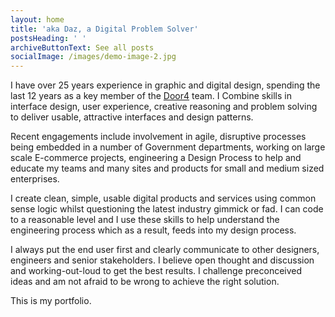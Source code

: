 ```yaml
---
layout: home
title: 'aka Daz, a Digital Problem Solver'
postsHeading: ' '
archiveButtonText: See all posts
socialImage: /images/demo-image-2.jpg
---
```

I have over 25 years experience in graphic and digital design, spending the last 12 years as a key member of the [Door4](www.door4.com) team. I Combine skills in interface design, user experience, creative reasoning and problem solving to deliver usable, attractive interfaces and design patterns.

Recent engagements include involvement in agile, disruptive processes being embedded in a number of Government departments, working on large scale E-commerce projects, engineering a Design Process to help and educate my teams and many sites and products for small and medium sized enterprises.

I create clean, simple, usable digital products and services using common sense logic whilst questioning the latest industry gimmick or fad. I can code to a reasonable level and I use these skills to help understand the engineering process which as a result, feeds into my design process. 

I always put the end user first and clearly communicate to other designers, engineers and senior stakeholders. I believe open thought and discussion and working-out-loud to get the best results.  I challenge preconceived ideas and am not afraid to be wrong to achieve the right solution.

This is my portfolio.
